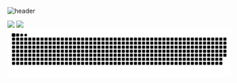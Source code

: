 ![header](https://capsule-render.vercel.app/api?type=waving&color=002b5c&height=300&section=header&text=Shape581&fontSize=90&animation=fadeIn&fontAlignY=38&desc=Développeur%20CSharp&descAlignY=51&descAlign=62)

<img src="https://github.com/shape581/github-stats/blob/master/generated/overview.svg#gh-dark-mode-only" />
<img src="https://github.com/shape581/github-stats/blob/master/generated/languages.svg#gh-dark-mode-only" />

<picture>
  <source media="(prefers-color-scheme: dark)" srcset="https://raw.githubusercontent.com/platane/platane/output/github-contribution-grid-snake-dark.svg">
  <source media="(prefers-color-scheme: light)" srcset="https://raw.githubusercontent.com/platane/platane/output/github-contribution-grid-snake.svg">
  <img alt="github contribution grid snake animation" src="https://raw.githubusercontent.com/platane/platane/output/github-contribution-grid-snake.svg">
</picture>
